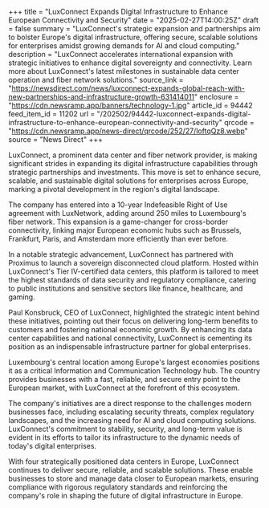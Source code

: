 +++
title = "LuxConnect Expands Digital Infrastructure to Enhance European Connectivity and Security"
date = "2025-02-27T14:00:25Z"
draft = false
summary = "LuxConnect's strategic expansion and partnerships aim to bolster Europe's digital infrastructure, offering secure, scalable solutions for enterprises amidst growing demands for AI and cloud computing."
description = "LuxConnect accelerates international expansion with strategic initiatives to enhance digital sovereignty and connectivity. Learn more about LuxConnect's latest milestones in sustainable data center operation and fiber network solutions."
source_link = "https://newsdirect.com/news/luxconnect-expands-global-reach-with-new-partnerships-and-infrastructure-growth-631414011"
enclosure = "https://cdn.newsramp.app/banners/technology-1.jpg"
article_id = 94442
feed_item_id = 11202
url = "/202502/94442-luxconnect-expands-digital-infrastructure-to-enhance-european-connectivity-and-security"
qrcode = "https://cdn.newsramp.app/news-direct/qrcode/252/27/loftqQz8.webp"
source = "News Direct"
+++

<p>LuxConnect, a prominent data center and fiber network provider, is making significant strides in expanding its digital infrastructure capabilities through strategic partnerships and investments. This move is set to enhance secure, scalable, and sustainable digital solutions for enterprises across Europe, marking a pivotal development in the region's digital landscape.</p><p>The company has entered into a 10-year Indefeasible Right of Use agreement with LuxNetwork, adding around 250 miles to Luxembourg's fiber network. This expansion is a game-changer for cross-border connectivity, linking major European economic hubs such as Brussels, Frankfurt, Paris, and Amsterdam more efficiently than ever before.</p><p>In a notable strategic advancement, LuxConnect has partnered with Proximus to launch a sovereign disconnected cloud platform. Hosted within LuxConnect's Tier IV-certified data centers, this platform is tailored to meet the highest standards of data security and regulatory compliance, catering to public institutions and sensitive sectors like finance, healthcare, and gaming.</p><p>Paul Konsbruck, CEO of LuxConnect, highlighted the strategic intent behind these initiatives, pointing out their focus on delivering long-term benefits to customers and fostering national economic growth. By enhancing its data center capabilities and national connectivity, LuxConnect is cementing its position as an indispensable infrastructure partner for global enterprises.</p><p>Luxembourg's central location among Europe's largest economies positions it as a critical Information and Communication Technology hub. The country provides businesses with a fast, reliable, and secure entry point to the European market, with LuxConnect at the forefront of this ecosystem.</p><p>The company's initiatives are a direct response to the challenges modern businesses face, including escalating security threats, complex regulatory landscapes, and the increasing need for AI and cloud computing solutions. LuxConnect's commitment to stability, security, and long-term value is evident in its efforts to tailor its infrastructure to the dynamic needs of today's digital enterprises.</p><p>With four strategically positioned data centers in Europe, LuxConnect continues to deliver secure, reliable, and scalable solutions. These enable businesses to store and manage data closer to European markets, ensuring compliance with rigorous regulatory standards and reinforcing the company's role in shaping the future of digital infrastructure in Europe.</p>